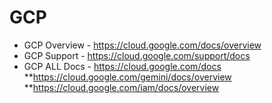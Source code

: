 # GCP
* GCP Overview - https://cloud.google.com/docs/overview
* GCP Support - https://cloud.google.com/support/docs
* GCP ALL Docs - https://cloud.google.com/docs
**https://cloud.google.com/gemini/docs/overview
**https://cloud.google.com/iam/docs/overview
